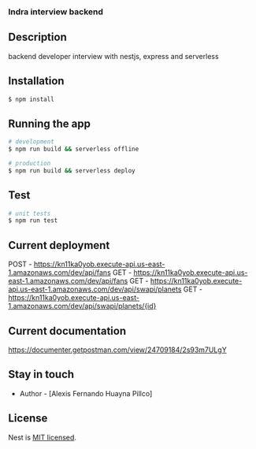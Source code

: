 ### Indra interview backend
## Description

backend developer interview with nestjs, express and serverless

## Installation

```bash
$ npm install
```

## Running the app

```bash
# development
$ npm run build && serverless offline

# production
$ npm run build && serverless deploy
```

## Test

```bash
# unit tests
$ npm run test
```

## Current deployment

POST - https://kn11ka0yob.execute-api.us-east-1.amazonaws.com/dev/api/fans
GET - https://kn11ka0yob.execute-api.us-east-1.amazonaws.com/dev/api/fans
GET - https://kn11ka0yob.execute-api.us-east-1.amazonaws.com/dev/api/swapi/planets
GET - https://kn11ka0yob.execute-api.us-east-1.amazonaws.com/dev/api/swapi/planets/{id}

## Current documentation

https://documenter.getpostman.com/view/24709184/2s93m7ULgY

## Stay in touch

- Author - [Alexis Fernando Huayna Pillco]

## License

Nest is [MIT licensed](LICENSE).
